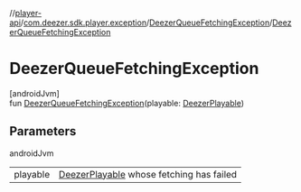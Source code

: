 //[player-api](../../../index.md)/[com.deezer.sdk.player.exception](../index.md)/[DeezerQueueFetchingException](index.md)/[DeezerQueueFetchingException](-deezer-queue-fetching-exception.md)

# DeezerQueueFetchingException

[androidJvm]\
fun [DeezerQueueFetchingException](-deezer-queue-fetching-exception.md)(playable: [DeezerPlayable](../../com.deezer.sdk.player.model/-deezer-playable/index.md))

## Parameters

androidJvm

| | |
|---|---|
| playable | [DeezerPlayable](../../com.deezer.sdk.player.model/-deezer-playable/index.md) whose fetching has failed |
